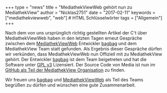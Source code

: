 +++
type = "news"
title = "MediathekViewWeb gehört nun zu MediathekView"
author = "Nicklas2751"
date = "2017-02-11"
keywords = ["mediathekviewweb", "web"] # HTML Schlüsselwörter
tags = ["Allgemein"]
+++

Nach dem von uns ursprünglich richtig gestellten Artikel der C't über MediathekViewWeb haben in den letzten Tagen erneut Gespräche zwischen dem  [MediathekViewWeb](https://mediathekviewweb.de/) Entwickler [bagbag](https://github.com/bagbag) und dem MediathekView Team statt gefunden.
Als Ergebnis dieser Gespräche dürfen wir verkünden, dass MediathekViewWeb nun Offiziell mit zu MediathekView gehört. Der Entwickler [bagbag](https://github.com/bagbag) ist dem Team beigetreten und hat die Software unter [GPL v3](https://github.com/mediathekview/mediathekviewweb/blob/master/LICENSE) Lizensiert. Der Source Code von Media ist nun im [GitHub als Teil der MediathekView Organisation](https://github.com/mediathekview/mediathekviewweb) zu finden.

Wir freuen uns [bagbag](https://github.com/bagbag) und [MediathekViewWeb](https://mediathekviewweb.de/) als Teil des Teams begrüßen zu dürfen und wünschen eine gute Zusammenarbeit.
